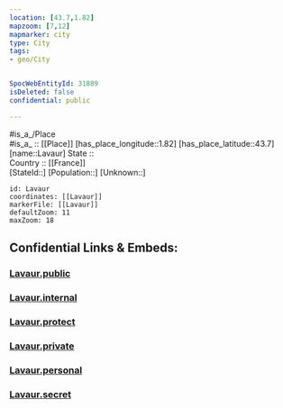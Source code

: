 ```yaml
---
location: [43.7,1.82] 
mapzoom: [7,12] 
mapmarker: city 
type: City
tags:
- geo/City


SpocWebEntityId: 31889
isDeleted: false
confidential: public

---
```

#is_a_/Place  
#is_a_ :: [[Place]] 
[has_place_longitude::1.82] 
[has_place_latitude::43.7] 
[name::Lavaur] 
State ::  
Country :: [[France]]  
[StateId::] 
[Population::] 
[Unknown::] 


```leaflet
id: Lavaur
coordinates: [[Lavaur]] 
markerFile: [[Lavaur]] 
defaultZoom: 11 
maxZoom: 18
```


## Confidential Links & Embeds: 

### [Lavaur.public](/_public/\Earth\Continent\Europe\Europe~West\France\regions~France\Occitanie\departments~Occitanie\Tarn\communes~Tarn\Castres\cities~CastresLavaur.public.md) 

### [Lavaur.internal](/_internal/\Earth\Continent\Europe\Europe~West\France\regions~France\Occitanie\departments~Occitanie\Tarn\communes~Tarn\Castres\cities~CastresLavaur.internal.md) 

### [Lavaur.protect](/_protect/\Earth\Continent\Europe\Europe~West\France\regions~France\Occitanie\departments~Occitanie\Tarn\communes~Tarn\Castres\cities~CastresLavaur.protect.md) 

### [Lavaur.private](/_private/\Earth\Continent\Europe\Europe~West\France\regions~France\Occitanie\departments~Occitanie\Tarn\communes~Tarn\Castres\cities~CastresLavaur.private.md) 

### [Lavaur.personal](/_personal/\Earth\Continent\Europe\Europe~West\France\regions~France\Occitanie\departments~Occitanie\Tarn\communes~Tarn\Castres\cities~CastresLavaur.personal.md) 

### [Lavaur.secret](/_secret/\Earth\Continent\Europe\Europe~West\France\regions~France\Occitanie\departments~Occitanie\Tarn\communes~Tarn\Castres\cities~CastresLavaur.secret.md)

